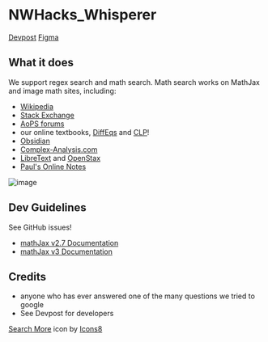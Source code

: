 # NWHacks_Whisperer
[Devpost](https://devpost.com/software/whisper-n6vz9t)
[Figma](https://publish.obsidian.md/myquantumwell/Welcome+to+The+Quantum+Well)

## What it does
We support regex search and math search. Math search works on MathJax and image math sites, including:

- [Wikipedia](https://en.wikipedia.org/wiki/Stirling%27s_approximation)
- [Stack Exchange](https://math.stackexchange.com/questions/21038/is-there-a-proof-that-pi-is-an-irrational-number)
- [AoPS forums](https://artofproblemsolving.com/wiki/index.php?title=Main_Page)
- our online textbooks, [DiffEqs](https://www.jirka.org/diffyqs/html/integralsols_section.html) and [CLP](https://personal.math.ubc.ca/~CLP/CLP1/clp_1_dc/subsection-6.html)!
- [Obsidian](https://publish.obsidian.md/myquantumwell/Welcome+to+The+Quantum+Well)
- [Complex-Analysis.com](https://complex-analysis.com/content/complex_differentiation.html)
- [LibreText](https://chem.libretexts.org/Bookshelves/Physical_and_Theoretical_Chemistry_Textbook_Maps/Quantum_Chemistry_with_Applications_in_Spectroscopy_(Fleming)/03%3A_An_Introduction_to_Group_Theory/3.02%3A_Group_Theory_in_Chemistry) and [OpenStax](https://openstax.org/books/university-physics-volume-2/pages/11-5-force-and-torque-on-a-current-loop)
- [Paul's Online Notes](https://tutorial.math.lamar.edu/Classes/DE/Bernoulli.aspx)

![image](https://user-images.githubusercontent.com/62512975/213943332-7602cbde-170b-44a2-b644-298e8b122768.png)

## Dev Guidelines
See GitHub issues!
- [mathJax v2.7 Documentation](https://docs.mathjax.org/en/v2.7-latest/tex.html#tex-and-latex-extensions)
- [mathJax v3 Documentation](https://docs.mathjax.org/en/v3.2-latest/upgrading/whats-new-3.0.html)

## Credits

- anyone who has ever answered one of the many questions we tried to google
- See Devpost for developers

<a target="_blank" href="https://icons8.com/icon/83801/search-more">Search More</a> icon by <a target="_blank" href="https://icons8.com">Icons8</a>
